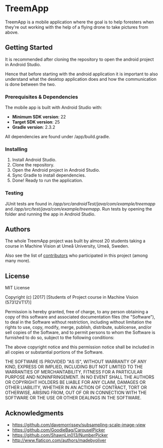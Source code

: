 # TreemApp

TreemApp is a mobile application where the goal is to help foresters when they're out working with the help of a flying drone to take pictures from above.

## Getting Started

It is recommended after cloning the repository to open the android project in Android Studio.

Hence that before starting with the android application it is important to also understand what the desktop application does and how the communication is done between the two.

### Prerequisites & Dependencies

The mobile app is built with Android Studio with:

* **Minimum SDK version**: 22
* **Target SDK version**: 25
* **Gradle version**: 2.3.2

All dependencies are found under /app/build.gradle.

### Installing

1. Install Android Studio.
2. Clone the repository.
3. Open the Android project in Android Studio.
4. Sync Gradle to install dependencies.
5. Done! Ready to run the application.

### Testing

JUnit tests are found in */app/src/androidTest/java/com/example/treemapp* and */app/src/test/java/com/example/treemapp*. Run tests by opening the folder and running the app in Android Studio.

## Authors

The whole TreemApp project was built by almost 20 students taking a course in Machine Vision at Umeå University, Umeå, Sweden.

Also see the list of [contributors](https://github.com/mattlas/Computer-Vision/graphs/contributors) who participated in this project (among many more).

## License

MIT License

Copyright (c) [2017] [Students of Project course in Machine Vision (57312VT17)]

Permission is hereby granted, free of charge, to any person obtaining a copy
of this software and associated documentation files (the "Software"), to deal
in the Software without restriction, including without limitation the rights
to use, copy, modify, merge, publish, distribute, sublicense, and/or sell
copies of the Software, and to permit persons to whom the Software is
furnished to do so, subject to the following conditions:

The above copyright notice and this permission notice shall be included in all
copies or substantial portions of the Software.

THE SOFTWARE IS PROVIDED "AS IS", WITHOUT WARRANTY OF ANY KIND, EXPRESS OR
IMPLIED, INCLUDING BUT NOT LIMITED TO THE WARRANTIES OF MERCHANTABILITY,
FITNESS FOR A PARTICULAR PURPOSE AND NONINFRINGEMENT. IN NO EVENT SHALL THE
AUTHORS OR COPYRIGHT HOLDERS BE LIABLE FOR ANY CLAIM, DAMAGES OR OTHER
LIABILITY, WHETHER IN AN ACTION OF CONTRACT, TORT OR OTHERWISE, ARISING FROM,
OUT OF OR IN CONNECTION WITH THE SOFTWARE OR THE USE OR OTHER DEALINGS IN THE
SOFTWARE.

## Acknowledgments

* https://github.com/davemorrissey/subsampling-scale-image-view
* https://github.com/GoodieBag/CarouselPicker
* https://github.com/ShawnLin013/NumberPicker
* http://www.flaticon.com/authors/madebyoliver

